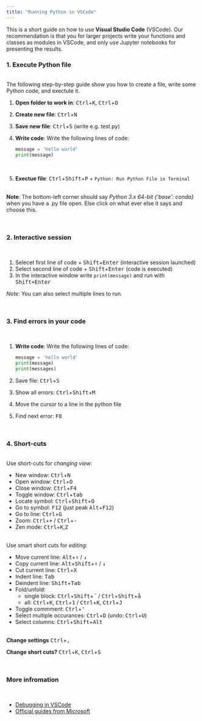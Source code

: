 ```yaml
---
title: "Running Python in VSCode"
---
```


This is a short guide on how to use **Visual Studio Code** (VSCode). Our recommendation is that you for larger projects write your functions and classes as modules in VSCode, and only use Jupyter notebooks for presenting the results.

### 1. Execute Python file

<br />The following step-by-step guide show you how to create a file, write some Python code, and exectute it.

1. **Open folder to work in**: <kbd>Ctrl</kbd>+<kbd>K</kbd>, <kbd>Ctrl</kbd>+<kbd>O</kbd>
2. **Create new file**: <kbd>Ctrl</kbd>+<kbd>N</kbd>
3. **Save new file**: <kbd>Ctrl</kbd>+<kbd>S</kbd> (write e.g. test.py)
4. **Write code**: Write the following lines of code:

    ```python
    message = 'hello world'
    print(message)
    ```
    <br />

5. **Exectue file**: <kbd>Ctrl</kbd>+<kbd>Shift</kbd>+<kbd>P</kbd> + `Python: Run Python File in Terminal`

<br />**Note**: The bottom-left corner should say *Python 3.x 64-bit {'base': conda}* when you have a .py file open. Else click on what ever else it says and choose this. 

&nbsp;

### 2. Interactive session

&nbsp;

 1. Selecet first line of code + <kbd>Shift</kbd>+<kbd>Enter</kbd> (interactive session launched)
 2. Select second line of code + <kbd>Shift</kbd>+<kbd>Enter</kbd> (code is executed)
 3. In the interactive window write `print(message)` and run with <kbd>Shift+Enter</kbd>
 
 *Note:* You can also select multiple lines to run.

&nbsp;

### 3. Find errors in your code

&nbsp;

1. **Write code**: Write the following lines of code:
    
    ```python
    message = 'hello world'
    print(message)      
    print(messages) 
    ```

2. Save file: <kbd>Ctrl</kbd>+<kbd>S</kbd>
3. Show all errors: <kbd>Ctrl</kbd>+<kbd>Shift</kbd>+<kbd>M</kbd> 
4. Move the cursor to a line in the python file
5. Find next error: <kbd>F8</kbd> 

&nbsp;

### 4. Short-cuts

<br />Use short-cuts for _changing view_:

* New window: <kbd>Ctrl</kbd>+<kbd>N</kbd>
* Open window: <kbd>Ctrl</kbd>+<kbd>O</kbd>
* Close window: <kbd>Ctrl</kbd>+<kbd>F4</kbd>
* Toggle window: <kbd>Ctrl</kbd>+<kbd>tab</kbd>
* Locate symbol: <kbd>Ctrl</kbd>+<kbd>Shift</kbd>+<kbd>O</kbd>
* Go to symbol: <kbd>F12</kbd> (just peak <kbd>Alt</kbd>+<kbd>F12</kbd>)
* Go to line: <kbd>Ctrl</kbd>+<kbd>G</kbd>
* Zoom: <kbd>Ctrl</kbd>+<kbd>+</kbd> / <kbd>Ctrl</kbd>+<kbd>-</kbd>
* Zen mode: <kbd>Ctrl</kbd>+<kbd>K</kbd>,<kbd>Z</kbd> 

<br />Use smart short cuts for _editing_:

* Move current line: <kbd>Alt</kbd>+<kbd>&uparrow;</kbd> / <kbd>&downarrow;</kbd>
* Copy current line: <kbd>Alt</kbd>+<kbd>Shift</kbd>+<kbd>&uparrow;</kbd> / <kbd>&downarrow;</kbd>
* Cut current line: <kbd>Ctrl</kbd>+<kbd>X</kbd>
* Indent line: <kbd>Tab</kbd>    
* Deindent line: <kbd>Shift</kbd>+<kbd>Tab</kbd>    
* Fold/unfold:
    * single block: <kbd>Ctrl</kbd>+<kbd>Shift</kbd>+<kbd>´</kbd>  / <kbd>Ctrl</kbd>+<kbd>Shift</kbd>+<kbd>å</kbd>
    * all: <kbd>Ctrl</kbd>+<kbd>K</kbd>, <kbd>Ctrl</kbd>+<kbd>1</kbd> / <kbd>Ctrl</kbd>+<kbd>K</kbd>, <kbd>Ctrl</kbd>+<kbd>J</kbd>
* Toggle commment: <kbd>Ctrl</kbd>+<kbd>'</kbd> 
* Select multiple occurances: <kbd>Ctrl</kbd>+<kbd>D</kbd> (undo: <kbd>Ctrl</kbd>+<kbd>U</kbd>)
* Select columns: <kbd>Ctrl</kbd>+<kbd>Shift</kbd>+<kbd>Alt</kbd>

<br />**Change settings** <kbd>Ctrl</kbd>+<kbd>,</kbd>

**Change short cuts?** <kbd>Ctrl</kbd>+<kbd>K</kbd>, <kbd>Ctrl</kbd>+<kbd>S</kbd>

&nbsp;

### More infromation

&nbsp;

* [Debugging in VSCode](/guides/vscode-debug)
* [Official guides from Microsoft](https://code.visualstudio.com/docs/getstarted/introvideos)